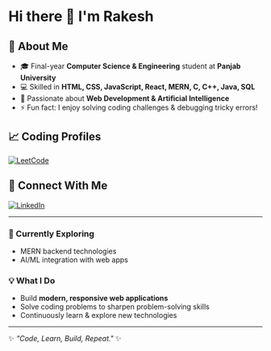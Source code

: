 # Hi there 👋 I'm Rakesh

## 🚀 About Me
- 🎓 Final-year **Computer Science & Engineering** student at **Panjab University**
- 💻 Skilled in **HTML, CSS, JavaScript, React, MERN, C, C++, Java, SQL**
- 🤖 Passionate about **Web Development & Artificial Intelligence**
- ⚡ Fun fact: I enjoy solving coding challenges & debugging tricky errors!

## 📈 Coding Profiles
[![LeetCode](https://img.shields.io/badge/LeetCode-FFA116?style=flat-square&logo=LeetCode&logoColor=white)](https://leetcode.com/u/im_ryker/)

## 🔗 Connect With Me
[![LinkedIn](https://img.shields.io/badge/LinkedIn-blue?style=flat-square&logo=linkedin&logoColor=white)](https://www.linkedin.com/in/raka18/)

---

### 🌱 Currently Exploring
- MERN backend technologies  
- AI/ML integration with web apps  

### 💡 What I Do
- Build **modern, responsive web applications**  
- Solve coding problems to sharpen problem-solving skills  
- Continuously learn & explore new technologies  

---
✨ *"Code, Learn, Build, Repeat."* ✨
